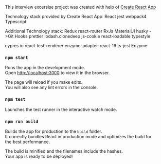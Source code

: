 This interview excersise project was created with help of [Create React App ](https://facebook.github.io/create-react-app/docs/getting-started)

Technology stack provided by Create React App:
React
jest
webpack4
Typescript

Additional Technology stack:
Redux
react-router
RxJs
MaterialUI
husky ->Git Hooks
prettier
lodash.clonedeep
js-cookie
react-loadable
typestyle


cypres.io
react-test-renderer
enzyme-adapter-react-16
ts-jest
Enzyme

### `npm start`

Runs the app in the development mode.<br />
Open [http://localhost:3000](http://localhost:3000) to view it in the browser.

The page will reload if you make edits.<br />
You will also see any lint errors in the console.

### `npm test`

Launches the test runner in the interactive watch mode.<br />

### `npm run build`

Builds the app for production to the `build` folder.<br />
It correctly bundles React in production mode and optimizes the build for the best performance.

The build is minified and the filenames include the hashes.<br />
Your app is ready to be deployed!

